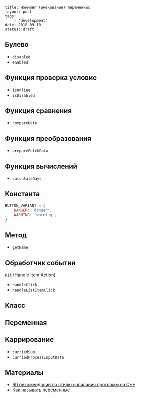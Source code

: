 ```
title: Нэйминг (именование) переменных
layout: post
tags:
    - 'development'
date: 2018-09-10
status: draft
```

## Булево

- `disabled`
- `enabled`


## Функция проверка условие

- `isOnline`
- `isDisabled`


## Функция сравнения

- `compareDate`


## Функция преобразования

- `prepareFetchData`


## Функция вычислений

- `calculateDays`


## Константа

```js
BUTTON_VARIANT = {
    DANGER: 'danger',
    WARNING: 'warning',
}
```


## Метод

- `getName`


## Обработчик события

`HIA` (Handle Item Action)

- `handleClick`
- `handleListItemClick`


## Класс


## Переменная


## Каррирование

- `curriedSum`
- `curriedProcessInputData`


## Материалы

- [90 рекомендаций по стилю написания программ на C++](https://habr.com/post/172091/)
- [Как называть переменные](https://ymatuhin.ru/front-end/how-to-name-variables/)
